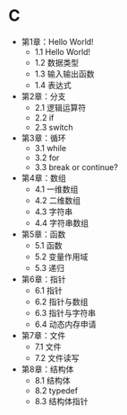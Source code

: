 # C

- 第1章：Hello World!
    - 1.1 Hello World!
    - 1.2 数据类型
    - 1.3 输入输出函数
    - 1.4 表达式
- 第2章：分支
    - 2.1 逻辑运算符
    - 2.2 if
    - 2.3 switch
- 第3章：循环
    - 3.1 while
    - 3.2 for
    - 3.3 break or continue?
- 第4章：数组
    - 4.1 一维数组
    - 4.2 二维数组
    - 4.3 字符串
    - 4.4 字符串数组
- 第5章：函数
    - 5.1 函数
    - 5.2 变量作用域
    - 5.3 递归
- 第6章：指针
    - 6.1 指针
    - 6.2 指针与数组
    - 6.3 指针与字符串
    - 6.4 动态内存申请
- 第7章：文件
    - 7.1 文件
    - 7.2 文件读写
- 第8章：结构体
    - 8.1 结构体
    - 8.2 typedef
    - 8.3 结构体指针